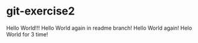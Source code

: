 # git-exercise2
Hello World!!!
Hello World again in readme branch!
Hello World again!
Helo World for 3 time!

